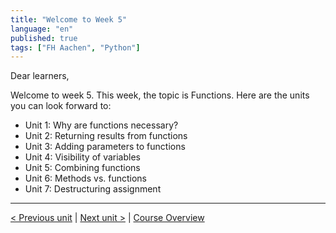 ```yaml
---
title: "Welcome to Week 5"
language: "en"
published: true
tags: ["FH Aachen", "Python"]
---
```


Dear learners,

Welcome to week 5. This week, the topic is Functions. Here are the units you
can look forward to:

- Unit 1: Why are functions necessary?
- Unit 2: Returning results from functions
- Unit 3: Adding parameters to functions
- Unit 4: Visibility of variables
- Unit 5: Combining functions
- Unit 6: Methods vs. functions
- Unit 7: Destructuring assignment

---

[< Previous unit](/teaching/python-mooc/week4_additional_material) | [Next unit >](/teaching/python-mooc/week5_unit1_why_functions) |
[Course Overview](/teaching/python-mooc)
